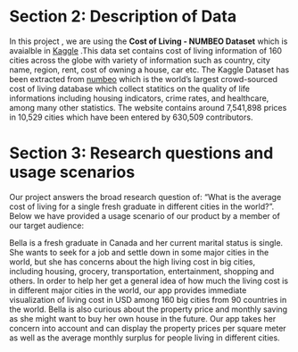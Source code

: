 # Section 2: Description of Data

In this project , we are using the **Cost of Living - NUMBEO Dataset** which is avaialble in [Kaggle](https://www.kaggle.com/joeypp/cost-of-living-numbeo-dataset/) .This data set contains cost of living information of 160 cities across the globe with variety of information such as country, city name, region, rent, cost of owning a house, car etc.
The Kaggle Dataset has been extracted from [numbeo](https://www.numbeo.com/cost-of-living/) which is the world’s largest crowd-sourced cost of living database which collect statitics on the quality of life informations including housing indicators, crime rates, and healthcare, among many other statistics. The website contains around 7,541,898 prices in 10,529 cities which have been entered by 630,509 contributors.
 

# Section 3: Research questions and usage scenarios

Our project answers the broad research question of: “What is the average
cost of living for a single fresh graduate in different cities in the
world?”. Below we have provided a usage scenario of our product by a
member of our target audience:

Bella is a fresh graduate in Canada and her current marital status is
single. She wants to seek for a job and settle down in some major cities
in the world, but she has concerns about the high living cost in big cities,
including housing, grocery, transportation, entertainment, shopping and
others. In order to help her get a general idea of how much the living
cost is in different major cities in the world, our app provides
immediate visualization of living cost in USD among 160 big cities from
90 countries in the world. Bella is also curious about the property
price and monthly saving as she might want to buy her own house in the
future. Our app takes her concern into account and can display the
property prices per square meter as well as the average monthly surplus
for people living in different cities.
